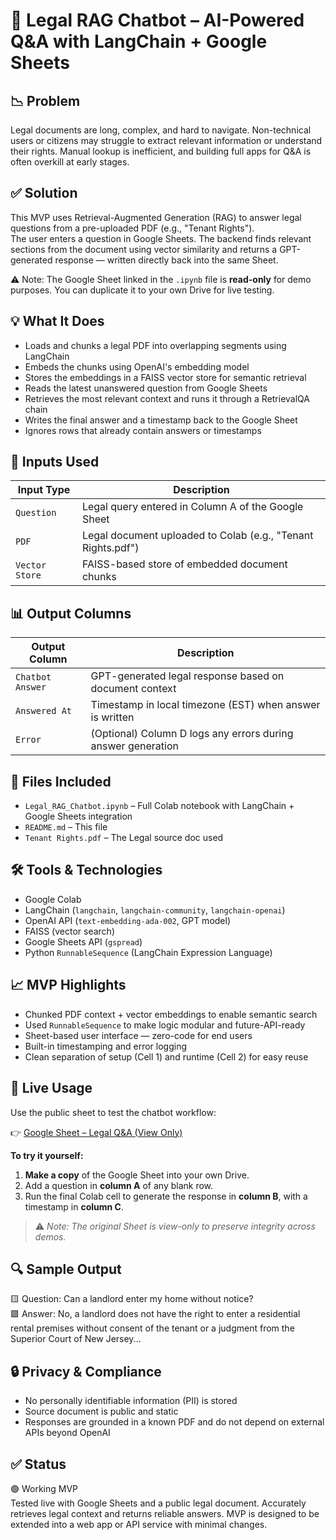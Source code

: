# 📄 Legal RAG Chatbot – AI-Powered Q&A with LangChain + Google Sheets

## 📉 Problem
Legal documents are long, complex, and hard to navigate. Non-technical users or citizens may struggle to extract relevant information or understand their rights. Manual lookup is inefficient, and building full apps for Q&A is often overkill at early stages.

## ✅ Solution
This MVP uses Retrieval-Augmented Generation (RAG) to answer legal questions from a pre-uploaded PDF (e.g., "Tenant Rights").  
The user enters a question in Google Sheets. The backend finds relevant sections from the document using vector similarity and returns a GPT-generated response — written directly back into the same Sheet.

⚠️ Note: The Google Sheet linked in the `.ipynb` file is **read-only** for demo purposes. You can duplicate it to your own Drive for live testing.

## 💡 What It Does
- Loads and chunks a legal PDF into overlapping segments using LangChain
- Embeds the chunks using OpenAI's embedding model
- Stores the embeddings in a FAISS vector store for semantic retrieval
- Reads the latest unanswered question from Google Sheets
- Retrieves the most relevant context and runs it through a RetrievalQA chain
- Writes the final answer and a timestamp back to the Google Sheet
- Ignores rows that already contain answers or timestamps

## 🧠 Inputs Used

| Input Type   | Description                                               |
|--------------|-----------------------------------------------------------|
| `Question`   | Legal query entered in Column A of the Google Sheet       |
| `PDF`        | Legal document uploaded to Colab (e.g., "Tenant Rights.pdf") |
| `Vector Store` | FAISS-based store of embedded document chunks            |

## 📊 Output Columns

| Output Column   | Description                                             |
|-----------------|---------------------------------------------------------|
| `Chatbot Answer`| GPT-generated legal response based on document context |
| `Answered At`   | Timestamp in local timezone (EST) when answer is written |
| `Error`         | (Optional) Column D logs any errors during answer generation |

## 📁 Files Included
- `Legal_RAG_Chatbot.ipynb` – Full Colab notebook with LangChain + Google Sheets integration
- `README.md` – This file
- `Tenant Rights.pdf` – The Legal source doc used 

## 🛠️ Tools & Technologies
- Google Colab  
- LangChain (`langchain`, `langchain-community`, `langchain-openai`)  
- OpenAI API (`text-embedding-ada-002`, GPT model)  
- FAISS (vector search)  
- Google Sheets API (`gspread`)  
- Python `RunnableSequence` (LangChain Expression Language)  

## 📈 MVP Highlights
- Chunked PDF context + vector embeddings to enable semantic search
- Used `RunnableSequence` to make logic modular and future-API-ready
- Sheet-based user interface — zero-code for end users
- Built-in timestamping and error logging
- Clean separation of setup (Cell 1) and runtime (Cell 2) for easy reuse

## 🧪 Live Usage

Use the public sheet to test the chatbot workflow:

👉 [Google Sheet – Legal Q&A (View Only)](https://docs.google.com/spreadsheets/d/1_QmYN7ac26U5mzW-fbgmxCKTeOEd9MebsfAO6GIS_Uk/edit?usp=sharing)

**To try it yourself:**
1. **Make a copy** of the Google Sheet into your own Drive.
2. Add a question in **column A** of any blank row.
3. Run the final Colab cell to generate the response in **column B**, with a timestamp in **column C**.

> ⚠️ _Note: The original Sheet is view-only to preserve integrity across demos._


## 🔍 Sample Output
🟨 Question: Can a landlord enter my home without notice?  
🟩 Answer: No, a landlord does not have the right to enter a residential rental premises without consent of the tenant or a judgment from the Superior Court of New Jersey...

## 🔒 Privacy & Compliance
- No personally identifiable information (PII) is stored
- Source document is public and static
- Responses are grounded in a known PDF and do not depend on external APIs beyond OpenAI

## ✅ Status
🟢 Working MVP  
Tested live with Google Sheets and a public legal document. Accurately retrieves legal context and returns reliable answers. MVP is designed to be extended into a web app or API service with minimal changes.
